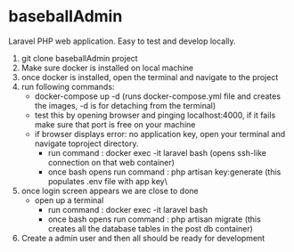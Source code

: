 # baseballAdmin
Laravel PHP web application. 
Easy to test and develop locally.

1) git clone baseballAdmin project
2) Make sure docker is installed on local machine
3) once docker is installed, open the terminal and navigate to the project
4) run following commands:
    - docker-compose up -d (runs docker-compose.yml file and creates the images, -d is for detaching from the terminal)
    - test this by opening browser and pinging localhost:4000, if it fails make sure that port is free on your machine
    - if browser displays error: no application key, open your terminal and navigate toproject directory.
        - run command : docker exec -it laravel bash (opens ssh-like connection on that web container)
        - once bash opens run command : php artisan key:generate (this populates .env file with app key\
5) once login screen appears we are close to done
    - open up a terminal 
        - run command : docker exec -it laravel bash
        - once bash opens run command : php artisan migrate (this creates all the database tables in the post db container)
6) Create a admin user and then all should be ready for development
